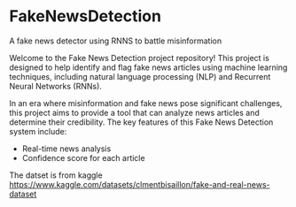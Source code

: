# FakeNewsDetection
A fake news detector using RNNS to battle misinformation

Welcome to the Fake News Detection project repository! This project is designed to help identify and flag fake news articles using machine learning techniques, including natural language processing (NLP) and Recurrent Neural Networks (RNNs).

In an era where misinformation and fake news pose significant challenges, this project aims to provide a tool that can analyze news articles and determine their credibility. The key features of this Fake News Detection system include:

- Real-time news analysis
- Confidence score for each article

The datset is from kaggle
https://www.kaggle.com/datasets/clmentbisaillon/fake-and-real-news-dataset
